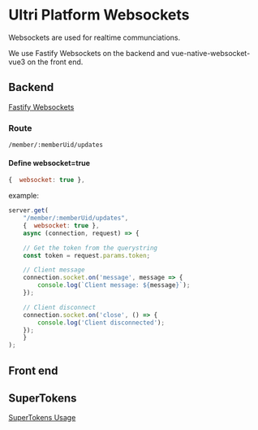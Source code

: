 # Ultri Platform Websockets

Websockets are used for realtime communciations.

We use Fastify Websockets on the backend and vue-native-websocket-vue3 on the front end.

## Backend

[Fastify Websockets](https://github.com/fastify/fastify-websocket)

### Route

`/member/:memberUid/updates`

#### Define websocket=true

```js
{  websocket: true },
```

example: 

```js
server.get(
    "/member/:memberUid/updates",
    {  websocket: true },
    async (connection, request) => {

    // Get the token from the querystring
    const token = request.params.token;

    // Client message
    connection.socket.on('message', message => {
        console.log(`Client message: ${message}`);
    });

    // Client disconnect
    connection.socket.on('close', () => {
        console.log('Client disconnected');
    });
    }
);
```

## Front end


## SuperTokens

[SuperTokens Usage](https://supertokens.com/docs/thirdparty/common-customizations/sessions/with-websocket)